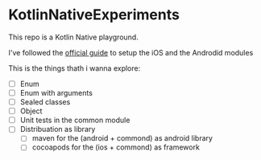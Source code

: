 # KotlinNativeExperiments
This repo is a Kotlin Native playground.

I've followed the [official guide](https://github.com/JetBrains/kotlin-native/blob/master/MULTIPLATFORM.md) to setup the iOS and the Androdid modules

This is the things thath i wanna explore:

- [ ] Enum 
- [ ] Enum with arguments
- [ ] Sealed classes
- [ ] Object 
- [ ] Unit tests in the common module
- [ ] Distribuation as library
   - [ ] maven for the (android + commond) as android library
   - [ ] cocoapods for the (ios + commond) as framework 
